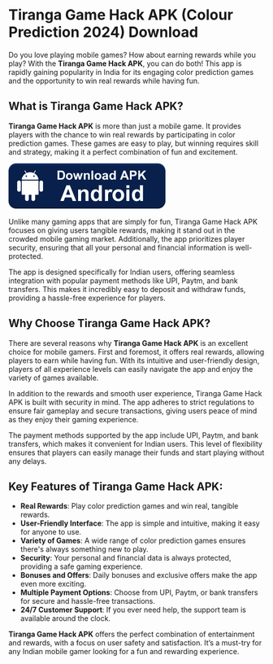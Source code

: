 # Tiranga Game Hack APK (Colour Prediction 2024) Download

Do you love playing mobile games? How about earning rewards while you play? With the **Tiranga Game Hack APK**, you can do both! This app is rapidly gaining popularity in India for its engaging color prediction games and the opportunity to win real rewards while having fun.

## What is Tiranga Game Hack APK?

**Tiranga Game Hack APK** is more than just a mobile game. It provides players with the chance to win real rewards by participating in color prediction games. These games are easy to play, but winning requires skill and strategy, making it a perfect combination of fun and excitement.

[![Download APK](https://raw.githubusercontent.com/ArunBalajiR/Udemy-Free-Course-App/main/Images/apk_btn.png)](https://rpy.club/lm/Bm4OQs5ZE2)

Unlike many gaming apps that are simply for fun, Tiranga Game Hack APK focuses on giving users tangible rewards, making it stand out in the crowded mobile gaming market. Additionally, the app prioritizes player security, ensuring that all your personal and financial information is well-protected.

The app is designed specifically for Indian users, offering seamless integration with popular payment methods like UPI, Paytm, and bank transfers. This makes it incredibly easy to deposit and withdraw funds, providing a hassle-free experience for players.

## Why Choose Tiranga Game Hack APK?

There are several reasons why **Tiranga Game Hack APK** is an excellent choice for mobile gamers. First and foremost, it offers real rewards, allowing players to earn while having fun. With its intuitive and user-friendly design, players of all experience levels can easily navigate the app and enjoy the variety of games available.

In addition to the rewards and smooth user experience, Tiranga Game Hack APK is built with security in mind. The app adheres to strict regulations to ensure fair gameplay and secure transactions, giving users peace of mind as they enjoy their gaming experience.

The payment methods supported by the app include UPI, Paytm, and bank transfers, which makes it convenient for Indian users. This level of flexibility ensures that players can easily manage their funds and start playing without any delays.

## Key Features of Tiranga Game Hack APK:

- **Real Rewards**: Play color prediction games and win real, tangible rewards.
- **User-Friendly Interface**: The app is simple and intuitive, making it easy for anyone to use.
- **Variety of Games**: A wide range of color prediction games ensures there's always something new to play.
- **Security**: Your personal and financial data is always protected, providing a safe gaming experience.
- **Bonuses and Offers**: Daily bonuses and exclusive offers make the app even more exciting.
- **Multiple Payment Options**: Choose from UPI, Paytm, or bank transfers for secure and hassle-free transactions.
- **24/7 Customer Support**: If you ever need help, the support team is available around the clock.

**Tiranga Game Hack APK** offers the perfect combination of entertainment and rewards, with a focus on user safety and satisfaction. It’s a must-try for any Indian mobile gamer looking for a fun and rewarding experience.
